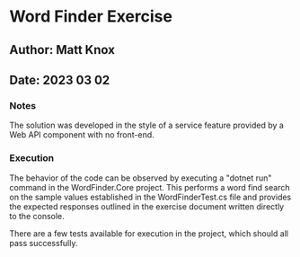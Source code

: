 <h1>Word Finder Exercise</h1>

<h2>Author: Matt Knox</h2>

<h2>Date: 2023 03 02</h2>

<h3>Notes</h3>

<p>The solution was developed in the style of a service feature provided by a Web API component with no front-end.</p>

<h3> Execution </h3>

<p>The behavior of the code can be observed by executing a "dotnet run" command in the WordFinder.Core project.  This performs a word find search on the sample values established in the WordFinderTest.cs file and provides the expected responses outlined in the exercise document written directly to the console.</p>

<p>There are a few tests available for execution in the project, which should all pass successfully.  </p>